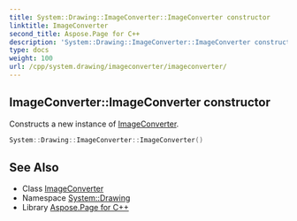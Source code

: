 ```yaml
---
title: System::Drawing::ImageConverter::ImageConverter constructor
linktitle: ImageConverter
second_title: Aspose.Page for C++
description: 'System::Drawing::ImageConverter::ImageConverter constructor. Constructs a new instance of ImageConverter in C++.'
type: docs
weight: 100
url: /cpp/system.drawing/imageconverter/imageconverter/
---
```

## ImageConverter::ImageConverter constructor


Constructs a new instance of [ImageConverter](../).

```cpp
System::Drawing::ImageConverter::ImageConverter()
```

## See Also

* Class [ImageConverter](../)
* Namespace [System::Drawing](../../)
* Library [Aspose.Page for C++](../../../)
